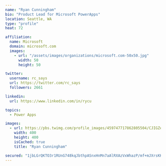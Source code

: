 ```yaml
---
name: "Ryan Cunningham"
bio: "Product Lead for Microsoft PowerApps"
location: Seattle, WA
type: "profile"
heat: 72

affiliation:
  name: Microsoft
  domain: microsoft.com
  images:
    - url: "/assets/images/organizations/microsoft.com-50x50.jpg"
      width: 50
      height: 50

twitter:
  username: rc_says
  url: https://twitter.com/rc_says
  followers: 2661

linkedin:
  url: https://www.linkedin.com/in/rycu

topics:
  - Power Apps

images:
  - url: https://pbs.twimg.com/profile_images/459747717862805504/CJIGZejd_400x400.png
    width: 400
    height: 400
    isCached: true
    title: "Ryan Cunningham"

secured: "1jbLGrQKTO3r1RUnG748kqJbthpASnxHnMn7aAlRXAzVxWhazP/mf+mJXrsKKcBapLIGBGmdlMFR3C1O7HcVPSE1DgXrY/kt91/lQcKBTFT93pdOX1fdmDrXDDSOfvn9BSNYIrz7qxBmPkXhLnARDk3jMjhrKvNnTkkAKve+nRSJNs9sGg8UxCp1c4TmFI6HlYVvt7ke+i5j70ieRdBBSY8j4tfzLc64mpgtIWTTm+JV97xMA6BcFvyvlD64DD+W0Szu0vbdCe353WIlWT/KBxhjKpF3Esa0saUJCtalWCu/jadIrmpBmTC4CBtBPFLPmWZ9RtRN/YzC/kBdNsqzQMVZpvFDOgPIpjDdaoQq4vz5Hiavbe+U19iMNQbBvQFpbWQUjfoTwurubpd+4HPirSLfs7qYYqjOfVzhx+YWMH8=;SESxTFKp0UytZlixFZiusA=="
---
```


